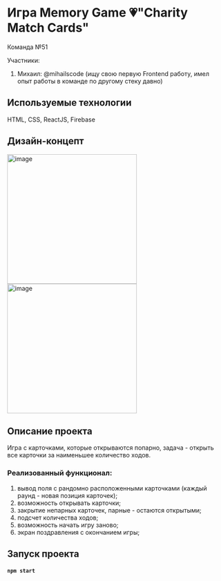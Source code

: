 # Игра Memory Game 💗"Charity Match Cards"

Команда №51

Участники:
1. Михаил: @mihailscode
   (ищу свою первую Frontend работу, имел опыт работы в команде по другому стеку давно)

## Используемые технологии
HTML, CSS, ReactJS, Firebase 

## Дизайн-концепт
<img width="300" alt="image" src="https://github.com/smplcod/charity-match-cards/assets/87027979/f2e4c398-d9e8-4559-8abb-ca7160d8a2d2"><img width="300" alt="image" src="https://github.com/smplcod/charity-match-cards/assets/87027979/f2e4c398-d9e8-4559-8abb-ca7160d8a2d2">


## Описание проекта
Игра с карточками, которые открываются попарно, задача - открыть все карточки за наименьшее количество ходов.

### Реализованный функционал:

1. вывод поля с рандомно расположенными карточками (каждый раунд - новая позиция карточек);
2. возможность открывать карточки;
3. закрытие непарных карточек, парные - остаются открытыми;
4. подсчет количества ходов;
5. возможность начать игру заново;
6. экран поздравления с окончанием игры;

## Запуск проекта
#### `npm start`
